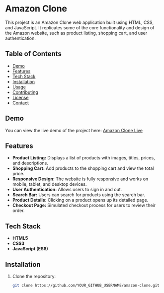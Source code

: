 # Amazon Clone

This project is an Amazon Clone web application built using HTML, CSS, and JavaScript. It replicates some of the core functionality and design of the Amazon website, such as product listing, shopping cart, and user authentication.

## Table of Contents

- [Demo](#demo)
- [Features](#features)
- [Tech Stack](#tech-stack)
- [Installation](#installation)
- [Usage](#usage)
- [Contributing](#contributing)
- [License](#license)
- [Contact](#contact)

## Demo

You can view the live demo of the project here: [Amazon Clone Live](https://amazon-clone-ten-pearl.vercel.app/)

## Features

- **Product Listing:** Displays a list of products with images, titles, prices, and descriptions.
- **Shopping Cart:** Add products to the shopping cart and view the total price.
- **Responsive Design:** The website is fully responsive and works on mobile, tablet, and desktop devices.
- **User Authentication:** Allows users to sign in and out.
- **Search Bar:** Users can search for products using the search bar.
- **Product Details:** Clicking on a product opens up its detailed page.
- **Checkout Page:** Simulated checkout process for users to review their order.

## Tech Stack

- **HTML5**
- **CSS3**
- **JavaScript (ES6)**

## Installation

1. Clone the repository:

   ```bash
   git clone https://github.com/YOUR_GITHUB_USERNAME/amazon-clone.git
